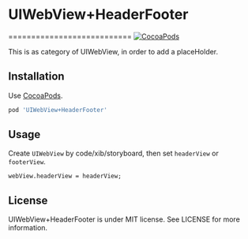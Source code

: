 # UIWebView+HeaderFooter
===========================
[![CocoaPods](http://img.shields.io/cocoapods/v/UIWebView+HeaderFooter.svg?style=flat)](http://cocoapods.org/?q=name%3AUIWebView%2BHeaderFooter)

This is as category of UIWebView, in order to add a placeHolder.

Installation
------------
Use [CocoaPods](http://cocoapods.org).

```ruby
pod 'UIWebView+HeaderFooter'
```

Usage
-----

Create `UIWebView` by code/xib/storyboard, then set `headerView` or `footerView`.

```objc
webView.headerView = headerView;
```

License
-------
UIWebView+HeaderFooter is under MIT license. See LICENSE for more information.
